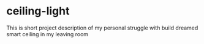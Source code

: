 # ceiling-light
This is short project description of my personal struggle with build dreamed smart ceiling in my leaving room
